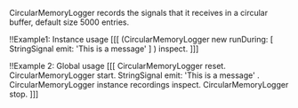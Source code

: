 CircularMemoryLogger records the signals that it receives in a circular buffer, default size 5000 entries.

!!Example1: Instance usage
[[[
	(CircularMemoryLogger new 
		runDuring: [ 
			StringSignal emit: 'This is a message' ]	)
				inspect.
]]]

!!Example 2: Global usage
[[[
	CircularMemoryLogger reset.
	CircularMemoryLogger start.
	StringSignal emit: 'This is a message' .
	CircularMemoryLogger instance recordings inspect.
	CircularMemoryLogger stop.
]]]